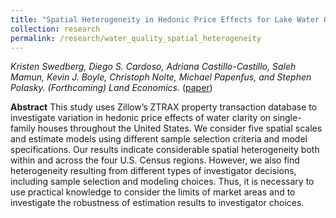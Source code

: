 ```yaml
---
title: "Spatial Heterogeneity in Hedonic Price Effects for Lake Water Quality"
collection: research
permalink: /research/water_quality_spatial_heterogeneity
---
```

_Kristen Swedberg, Diego S. Cardoso, Adriana Castillo-Castillo, Saleh Mamun, Kevin J. Boyle, Christoph Nolte, Michael Papenfus, and Stephen Polasky. (Forthcoming) Land Economics._ ([paper](https://doi.org/10.3368/le.100.1.102122-0086R))

**Abstract**
This study uses Zillow’s ZTRAX property transaction database to investigate variation in hedonic price effects of water clarity on single-family houses throughout the United States. We consider five spatial scales and estimate models using different sample selection criteria and model specifications. Our results indicate considerable spatial heterogeneity both within and across the four U.S. Census regions. However, we also find heterogeneity resulting from different types of investigator decisions, including sample selection and modeling choices. Thus, it is necessary to use practical knowledge to consider the limits of market areas and to investigate the robustness of estimation results to investigator choices.
